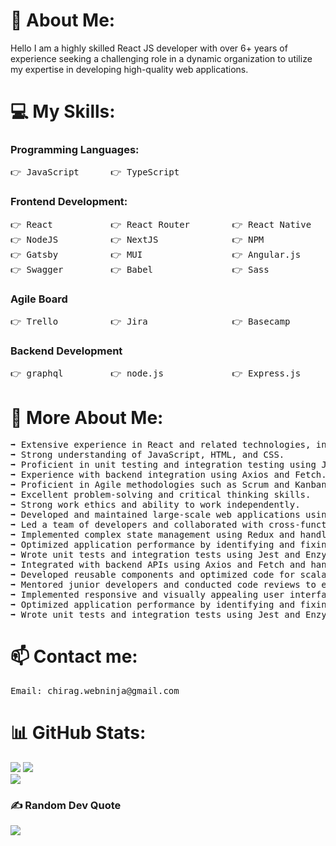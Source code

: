 # 💫 About Me:
Hello I am a highly skilled React JS developer with over 6+ years of experience seeking a challenging role in a dynamic organization to utilize my expertise in developing high-quality web applications.

# 💻 My Skills:

### Programming Languages:

<pre>
👉 JavaScript      👉 TypeScript
</pre>

### Frontend Development:

<pre>
👉 React           👉 React Router        👉 React Native           👉 ANTD             👉 MUI            👉 Bootstrap         
👉 NodeJS          👉 NextJS              👉 NPM                    👉 Redux            👉 JWT            👉 ESLint
👉 Gatsby          👉 MUI                 👉 Angular.js             👉 Socket.io        👉 Webpack        👉 Chart.js
👉 Swagger         👉 Babel               👉 Sass                   👉 Chakra
</pre>

### Agile Board

<pre>
👉 Trello          👉 Jira                👉 Basecamp 
</pre>

### Backend Development

<pre>
👉 graphql         👉 node.js             👉 Express.js             👉 Docker           👉 AWS
</pre>

# 🫵 More About Me:
<pre>
➡️ Extensive experience in React and related technologies, including Redux, React Router, and Webpack.<br>➡️ Strong understanding of JavaScript, HTML, and CSS.<br>➡️ Proficient in unit testing and integration testing using Jest and Enzyme.<br>➡️ Experience with backend integration using Axios and Fetch.<br>➡️ Proficient in Agile methodologies such as Scrum and Kanban.<br>➡️ Excellent problem-solving and critical thinking skills.<br>➡️ Strong work ethics and ability to work independently.<br>➡️ Developed and maintained large-scale web applications using React and related technologies.<br>➡️ Led a team of developers and collaborated with cross-functional teams, including designers and backend developers, to deliver high-quality code on time and within budget.<br>➡️ Implemented complex state management using Redux and handled client-side routing using React Router.<br>➡️ Optimized application performance by identifying and fixing performance bottlenecks using tools such as Chrome DevTools and React Profiler.<br>➡️ Wrote unit tests and integration tests using Jest and Enzyme to ensure the quality of the code.<br>➡️ Integrated with backend APIs using Axios and Fetch and handled asynchronous requests in React.<br>➡️ Developed reusable components and optimized code for scalability and maintainability.<br>➡️ Mentored junior developers and conducted code reviews to ensure adherence to coding standards.<br>➡️ Implemented responsive and visually appealing user interfaces using Material UI and Bootstrap.<br>➡️ Optimized application performance by identifying and fixing performance bottlenecks using tools such as Chrome DevTools and React Profiler.<br>➡️ Wrote unit tests and integration tests using Jest and Enzyme to ensure the quality of the code
</pre>

# 📫 Contact me:
<pre>
Email: chirag.webninja@gmail.com
</pre>

# 📊 GitHub Stats:

![](https://github-readme-stats.vercel.app/api?username=chiragwebninja&theme=dark&hide_border=true&include_all_commits=false&count_private=false)
![](https://github-readme-streak-stats.herokuapp.com/?user=chiragwebninja&theme=dark&hide_border=true)<br/>
![](https://github-readme-stats.vercel.app/api/top-langs/?username=chiragwebninja&theme=dark&hide_border=true&include_all_commits=false&count_private=false&layout=compact)

### ✍️ Random Dev Quote
![](https://quotes-github-readme.vercel.app/api?type=horizontal&theme=radical)
